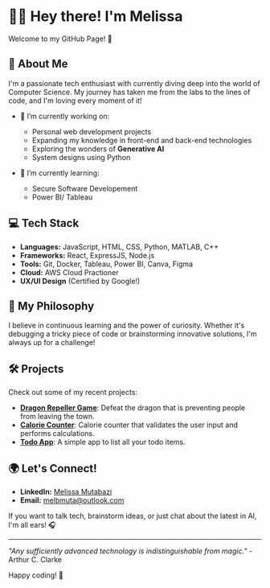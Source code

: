 # 👋🏾 Hey there! I'm Melissa

Welcome to my GitHub Page! 🌟

## 🚀 About Me

I'm a passionate tech enthusiast with currently diving deep into the world of Computer Science. My journey has taken me from the labs to the lines of code, and I'm loving every moment of it!

- 🔭 I’m currently working on: 
  - Personal web development projects
  - Expanding my knowledge in front-end and back-end technologies
  - Exploring the wonders of **Generative AI**
  - System designs using Python
  
- 🌱 I’m currently learning:
  - Secure Software Developement
  - Power BI/ Tableau


## 💻 Tech Stack

- **Languages:** JavaScript, HTML, CSS, Python, MATLAB, C++
- **Frameworks:** React, ExpressJS, Node.js
- **Tools:** Git, Docker, Tableau, Power BI, Canva, Figma 
- **Cloud:** AWS Cloud Practioner
 - **UX/UI Design** (Certified by Google!)

## 🧠 My Philosophy

I believe in continuous learning and the power of curiosity. Whether it's debugging a tricky piece of code or brainstorming innovative solutions, I'm always up for a challenge!

## 🛠️ Projects

Check out some of my recent projects:

- **[Dragon Repeller Game](https://github.com/MelMutaa/dragon-repeller-game)**: Defeat the dragon that is preventing people from leaving the town.
- **[Calorie Counter](https://github.com/MelMutaa/calorie_counter)**: Calorie counter that validates the user input and performs calculations.
- **[Todo App](https://github.com/MelMutaa/todo_app)**: A simple app to list all your todo items.


## 🌍 Let's Connect!

- **LinkedIn:** [Melissa Mutabazi](https://www.linkedin.com/in/melissa-m-6801121ab)
- **Email:** [melbmuta@outlook.com](mailto:melbmuta@outlook.com)

If you want to talk tech, brainstorm ideas, or just chat about the latest in AI, I'm all ears! 🎧

---

_"Any sufficiently advanced technology is indistinguishable from magic."_ - Arthur C. Clarke

Happy coding! 👾
